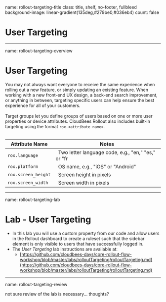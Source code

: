 name: rollout-targeting-title
class: title, shelf, no-footer, fullbleed
background-image: linear-gradient(135deg,#279be0,#036eb4)
count: false

# User Targeting

---
name: rollout-targeting-overview
# User Targeting

You may not always want everyone to receive the same experience when rolling out a new feature, or simply updating an existing feature. When working with a new front-end UX design, a back-end search improvement, or anything in between, targeting specific users can help ensure the best experience for all of your customers.
<br/>
<br/>
Target groups let you define groups of users based on one or more user properties or device attributes. CloudBees Rollout also includes built-in targeting using the format `rox.<attribute name>`.
<br/>
<br/>

Attribute Name | Notes
--- | ---
`rox.language` | &nbsp;&nbsp;Two letter language code, e.g., "en," "es," or "fr
`rox.platform` | &nbsp;&nbsp;OS name, e.g., "iOS" or "Android"
`rox.screen_height` | &nbsp;&nbsp;Screen height in pixels
`rox.screen_width` | &nbsp;&nbsp;Screen width in pixels

---
name: rollout-targeting-lab
# Lab - User Targeting

* In this lab you will use a custom property from our code and allow users in the Rollout dashboard to create a ruleset such that the sidebar element is only visible to users that have successfully logged in.
* The *User Targeting* lab instructions are available at:
  * [https://github.com/cloudbees-days/core-rollout-flow-workshop/blob/master/labs/rolloutTargeting/rolloutTargeting.md](https://github.com/cloudbees-days/core-rollout-flow-workshop/blob/master/labs/rolloutTargeting/rolloutTargeting.md)

---
name: rollout-targeting-review

not sure review of the lab is necessary... thoughts?
